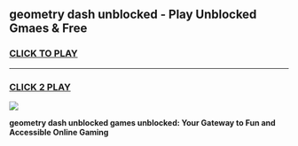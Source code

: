 
## geometry dash unblocked - Play Unblocked Gmaes & Free
<h3>
<a href="https://news.freeplayer.one?title=geometry_dash_unblocked&ref=16F">CLICK TO PLAY</a></h3>
<hr>

<h3>
<a href="https://news.freeplayer.one?title=geometry_dash_unblocked&ref=16F">CLICK 2 PLAY</a>
  
</h3>

<a href="https://news.freeplayer.one?title=geometry_dash_unblocked&ref=16F/"><img src="https://clearcache.store/games.png"></a>


**geometry dash unblocked games unblocked: Your Gateway to Fun and Accessible Online Gaming**
